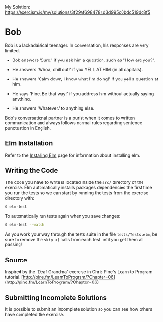 My Solution: https://exercism.io/my/solutions/3f29af6984784d3d995c0bdc519dc8f5

# Bob

Bob is a lackadaisical teenager. In conversation, his responses are very limited.

- Bob answers 'Sure.' if you ask him a question, such as "How are you?".

- He answers 'Whoa, chill out!' if you YELL AT HIM (in all capitals).

- He answers 'Calm down, I know what I'm doing!' if you yell a question at him.

- He says 'Fine. Be that way!' if you address him without actually saying anything.

- He answers 'Whatever.' to anything else.

Bob's conversational partner is a purist when it comes to written communication and always follows normal rules regarding sentence punctuation in English.

## Elm Installation

Refer to the [Installing Elm](https://exercism.io/tracks/elm/installation) page
for information about installing elm.

## Writing the Code

The code you have to write is located inside the `src/` directory of the exercise.
Elm automatically installs packages dependencies the first time you run the tests
so we can start by running the tests from the exercise directory with:

```bash
$ elm-test
```

To automatically run tests again when you save changes:

```bash
$ elm-test --watch
```

As you work your way through the tests suite in the file `tests/Tests.elm`,
be sure to remove the `skip <|`
calls from each test until you get them all passing!

## Source

Inspired by the 'Deaf Grandma' exercise in Chris Pine's Learn to Program tutorial. [http://pine.fm/LearnToProgram/?Chapter=06](http://pine.fm/LearnToProgram/?Chapter=06)

## Submitting Incomplete Solutions

It is possible to submit an incomplete solution so you can see how others have
completed the exercise.
